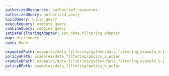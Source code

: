 ```yaml
---
authorizedResources: authorized_resources
authorizedQuery: authorized_query
buildQuery: build_query
executeQuery: execute_query
combineQuery: combine_query
setDataFilteringAdapter: set_data_filtering_adapter
map: dictionary
none: None

exampleAPath: examples/data_filtering/python/data_filtering_example_a.py
policyAPath: examples/data_filtering/policy_a.polar
exampleBPath: examples/data_filtering/python/data_filtering_example_b.py
policyBPath: examples/data_filtering/policy_b.polar
---
```

